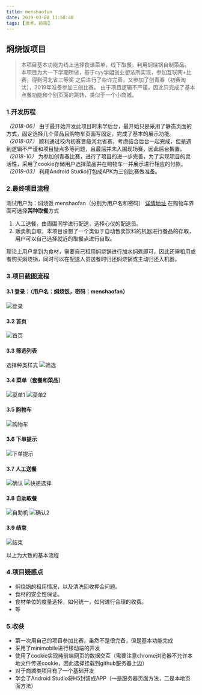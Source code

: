 ```yaml
---
title: menshaofun
date: 2019-03-08 11:58:48
tags: [技术，前端]
---
```

## 焖烧饭项目

> 本项目基本功能为线上选择食谱菜单，线下取餐，利用焖烧锅自制菜品。
本项目为大一下学期所做，基于cyy学姐创业想法所实现，参加互联网+比赛，得到河北省三等奖
之后进行了些许完善，又参加了创青春（初赛淘汰），2019年准备参加三创比赛。
由于项目逻辑不严谨，因此只完成了基本点餐功能和个别页面的跳转，类似于一个小商城。

### **1.开发历程**

*（2018-06）* 由于最开始开发此项目时未学后台，最开始只是采用了静态页面的方式，固定选择几个菜品且购物车页面写固定，完成了基本的展示功能。
*（2018-07）* 顺利通过校内初赛晋级河北省赛，考虑结合后台一起完成，但是遇到逻辑不严谨和项目疑点多等问题，且最后并未入围现场赛，因此后台搁置。
*（2018-10）* 为参加创青春比赛，进行了项目的进一步完善，为了实现项目的灵活性，采用了cookie存储用户选择菜品并在购物车一并展示进行相应的付款。
*（2019-03）* 利用Android Studio打包成APK为三创比赛做准备。 

### **2.最终项目流程**

测试用户为：焖烧饭  menshaofan（分别为用户名和密码）
[详情地址](https://starry-hu.github.io/menshao/login.html)
在购物车界面可选择**两种取餐**方式

1. 人工送餐，由周围同学进行配送，选择心仪的配送员。
2. 贩卖机自取，本项目设想了一个类似于自动售卖饮料的机器进行餐品的存取，用户可以自己选择就近的取餐点进行自取。

理论上用户拿到为食材，需要自己租用焖烧锅进行加水焖煮即可，因此还需租用或者购买焖烧锅，同时可以在配送人员送餐时归还焖烧锅或主动归还入机器。

### **3.项目截图流程**

#### 3.1 登录：（用户名：焖烧饭，密码：menshaofan）
![登录](showImg/login.png)
#### 3.2 首页
![首页](showImg/home.png)
#### 3.3 筛选列表
选择种类样式
![筛选](showImg/order.png)
#### 3.4 菜单（套餐和菜品）
![菜单1](showImg/menu.png)
![菜单2](showImg/other.png)
#### 3.5 购物车
![购物车](showImg/cart.png)
#### 3.6 下单提示
![下单提示](showImg/tips.png)
#### 3.7 人工送餐
![确认](showImg/confirm.png)
![快递选择](showImg/express.png)
#### 3.8 自助取餐
![自助机](showImg/zizhu.png)
![确认2](showImg/confirm2.png)
#### 3.9 结束
![结束](showImg/final.png)

以上为大致的基本流程

### **4.项目疑惑点**

 - 焖烧锅的租用情况，以及清洗回收押金问题。
 - 食材的安全性保证。
 - 食材单位的度量选择，如何统一，如何进行合理的收费。
 - 等
 
### **5.收获**

 - 第一次用自己的项目参加比赛，虽然不是很完备，但是基本功能完成
 - 采用了minimobile进行移动端的开发
 - 使用了cookie实现纯前端网页的数据交互（需要注意chrome浏览器不允许本地文件传递cookie，因此选择挂载到github服务器上边）
 - 对于商城类项目有了一个基础开发
 - 学会了Android Studio将H5封装成APP（一是服务器页面方法，二是本地页面方法）


